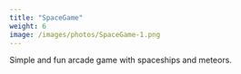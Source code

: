 ```yaml
---
title: "SpaceGame"
weight: 6
image: /images/photos/SpaceGame-1.png
---
```


Simple and fun arcade game with spaceships and meteors.